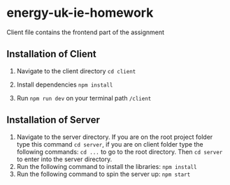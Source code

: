 # energy-uk-ie-homework

Client file contains the frontend part of the assignment

## Installation of Client

1. Navigate to the client directory
     ```cd client```

2. Install dependencies
     ```npm install```
3. Run
       ```npm run dev``` on your terminal path ```/client```

## Installation of Server

1. Navigate to the server directory. If you are on the root project folder type this command ```cd server```, if you are on client folder type the following commands:
      ```cd ...``` to go to the root directory. Then ```cd server``` to enter into the server directory.
2. Run the following command to install the libraries:
       ```npm install```
3. Run the following command to spin the server up:
       ```npm start```
